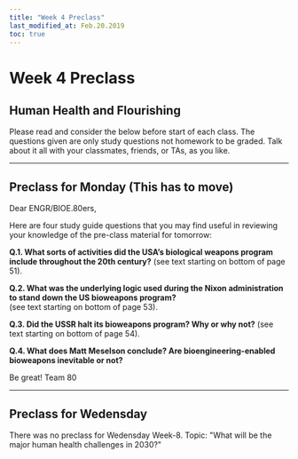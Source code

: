 ```yaml
---
title: "Week 4 Preclass"
last_modified_at: Feb.20.2019
toc: true
---
```



# Week 4 Preclass
## Human Health and Flourishing

Please read and consider the below before start of each class.
The questions given are only study questions not homework to be graded.
Talk about it all with your classmates, friends, or TAs, as you like.

_______________________________________________________________________

## Preclass for Monday (This has to move)
Dear ENGR/BIOE.80ers,

Here are four study guide questions that you may find useful in reviewing your
knowledge of the pre-class material for tomorrow:

**Q.1.  What sorts of activities did the USA’s biological weapons program include throughout the 20th century?**
  (see text starting on bottom of page 51).

**Q.2.  What was the underlying logic used during the Nixon administration to stand down the US bioweapons program?**  
(see text starting on bottom of page 53).

**Q.3.  Did the USSR halt its bioweapons program?  Why or why not?**
(see text starting on bottom of page 54).

**Q.4.  What does Matt Meselson conclude?  Are bioengineering-enabled bioweapons inevitable or not?**

Be great!  Team 80

_______________________________________________________________________

## Preclass for Wedensday 

There was no preclass for Wedensday Week-8. 
Topic: "What will be the major human health challenges in 2030?"

